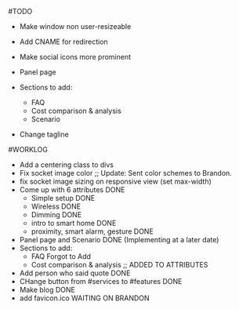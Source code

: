 #TODO
+ Make window non user-resizeable
+ Add CNAME for redirection
+ Make social icons more prominent

+ Panel page
+ Sections to add:
	- FAQ
	- Cost comparison & analysis
	- Scenario
+ Change tagline

#WORKLOG
+ Add a centering class to divs
+ Fix socket image color ;; Update: Sent color schemes to Brandon.
+ fix socket image sizing on responsive view (set max-width)
+ Come up with 6 attributes DONE
	- Simple setup DONE
	- Wireless DONE
	- Dimming DONE
	- intro to smart home DONE
	- proximity, smart alarm, gesture DONE
+ Panel page and Scenario DONE (Implementing at a later date)
+ Sections to add:
	- FAQ Forgot to Add
	- Cost comparison & analysis ;; ADDED TO ATTRIBUTES
+ Add person who said quote DONE
+ CHange button from #services to #features DONE
+ Make blog DONE
+ add favicon.ico WAITING ON BRANDON
